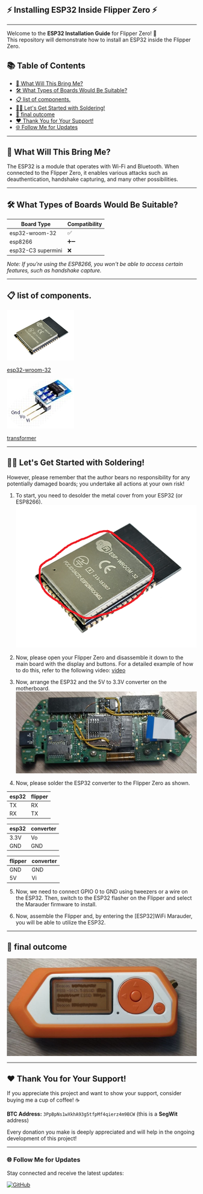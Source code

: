 ## ⚡ Installing ESP32 Inside Flipper Zero ⚡
-----
Welcome to the **ESP32 Installation Guide** for Flipper Zero! 🎉  
This repository will demonstrate how to install an ESP32 inside the Flipper Zero.

## 📚 Table of Contents
- [🚀 What Will This Bring Me?](#-what-will-this-bring-me)
- [🛠️ What Types of Boards Would Be Suitable?](#️-what-types-of-boards-would-be-suitable)
- [📋 list of components.](#️-list-of-components)
- [🧑‍🔧 Let's Get Started with Soldering!](#-lets-get-started-with-soldering)
- [🎉 final outcome](#-final-outcome)
- [❤️ Thank You for Your Support!](#-thank-you-for-your-support)
- [🌐 Follow Me for Updates](#-follow-me-for-updates)

-----

## 🚀 What Will This Bring Me?
The ESP32 is a module that operates with Wi-Fi and Bluetooth. When connected to the Flipper Zero, it enables various attacks such as deauthentication, handshake capturing, and many other possibilities.

-----

## 🛠️ What Types of Boards Would Be Suitable?
| Board Type          | Compatibility |
|---------------------|---------------|
| esp32-wroom-32      | ✅            |
| esp8266             | ➕➖          |
| esp32-C3 supermini  | ❌           |

*Note: If you're using the ESP8266, you won't be able to access certain features, such as handshake capture.*

-----
## 📋 list of components.
![esp32-wroom-32](esp32-wroom.png)

[esp32-wroom-32](https://sl.aliexpress.ru/p?key=G8OasiD)

![transformer](transformer.png)

[transformer](https://sl.aliexpress.ru/p?key=HQOas0q)

-----
## 🧑‍🔧 Let's Get Started with Soldering!
However, please remember that the author bears no responsibility for any potentially damaged boards; you undertake all actions at your own risk!

1. To start, you need to desolder the metal cover from your ESP32 (or ESP8266).  
   ![esp32 metal cover](esp32_cover.png)

2. Now, please open your Flipper Zero and disassemble it down to the main board with the display and buttons. For a detailed example of how to do this, refer to the following video: [video](https://www.youtube.com/watch?v=Jqfxk0_ppBc)

3. Now, arrange the ESP32 and the 5V to 3.3V converter on the motherboard.  
   ![esp32_install](esp32_install.png)

4. Now, please solder the ESP32 converter to the Flipper Zero as shown.

| esp32 | flipper |
|-------|---------|
|  TX   |  RX     |
|  RX   |  TX     |

| esp32 | converter |
|-------|-----------|
|3.3V   |Vo         |
|GND    |GND        |

| flipper | converter |
|---------|-----------|
|GND      |GND        |
|5V       |Vi         |

5. Now, we need to connect GPIO 0 to GND using tweezers or a wire on the ESP32. Then, switch to the ESP32 flasher on the Flipper and select the Marauder firmware to install.

6. Now, assemble the Flipper and, by entering the [ESP32]WiFi Marauder, you will be able to utilize the ESP32.

-----
## 🎉 final outcome
![final outcome](final_outcome.png)

-----
## ❤️ Thank You for Your Support!
If you appreciate this project and want to show your support, consider buying me a cup of coffee! ☕ 

**BTC Address:** `3PpBpNs1wXkhA93g5tfpMf4qierz4m9BCW` (this is a **SegWit** address)

Every donation you make is deeply appreciated and will help in the ongoing development of this project!

-----

### 🌐 Follow Me for Updates
Stay connected and receive the latest updates:

[![GitHub](https://img.shields.io/badge/GitHub-W0rthlessS0ul-181717?style=flat&logo=github&logoColor=white)](https://github.com/W0rthlessS0ul)
